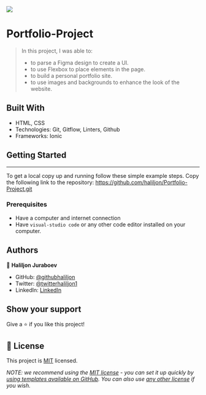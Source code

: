![](https://img.shields.io/badge/Microverse-blueviolet)

# Portfolio-Project

> In this project, I was able to:
>
> - to parse a Figma design to create a UI.
> - to use Flexbox to place elements in the page.
> - to build a personal portfolio site.
> - to use images and backgrounds to enhance the look of the website.

## Built With

- HTML, CSS
- Technologies: Git, Gitflow, Linters, Github
- Frameworks: Ionic

## Getting Started

---

To get a local copy up and running follow these simple example steps. Copy the following link to the repository: https://github.com/haliljon/Portfolio-Project.git

### Prerequisites

- Have a computer and internet connection
- Have `visual-studio code` or any other code editor installed on your computer.

## Authors

👤 **Haliljon Juraboev**

- GitHub: [@githubhaliljon](https://github.com/haliljon)
- Twitter: [@twitterhaliljon1](https://twitter.com/haliljon1)
- LinkedIn: [LinkedIn](https://www.linkedin.com/in/juraboev-haliljon)

## Show your support

Give a ⭐️ if you like this project!

## 📝 License

This project is [MIT](./LICENSE) licensed.

_NOTE: we recommend using the [MIT license](https://choosealicense.com/licenses/mit/) - you can set it up quickly by [using templates available on GitHub](https://docs.github.com/en/communities/setting-up-your-project-for-healthy-contributions/adding-a-license-to-a-repository). You can also use [any other license](https://choosealicense.com/licenses/) if you wish._
